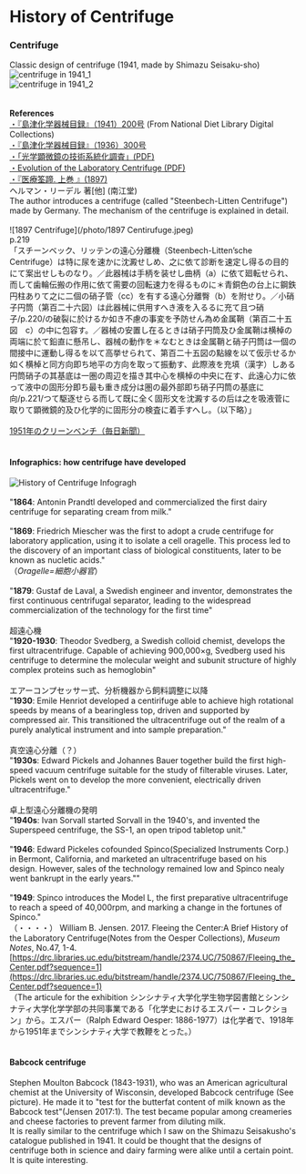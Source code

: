 # History of Centrifuge

### Centrifuge
Classic design of centrifuge (1941, made by Shimazu Seisaku-sho)<br/>
![centrifuge in 1941_1](/photo/1941centrifuge_1.jpg)<br/>
![centrifuge in 1941_2](/photo/1941centrifuge_2.jpg)<br/>
<br/>
<br/>
**References**
<br/>
[・『島津化学器械目録』（1941）200号](https://dl.ndl.go.jp/info:ndljp/pid/1875752) (From National Diet Library Digital Collections)<br/>
[・『島津化学器械目録』（1936）300号](https://dl.ndl.go.jp/info:ndljp/pid/1172650)<br/>
[・「光学顕微鏡の技術系統化調査」(PDF)](https://dl.ndl.go.jp/view/download/digidepo_11546712_po_101.pdf?contentNo=1&alternativeNo=)<br/>
[・Evolution of the Laboratory Centrifuge (PDF)](https://cdn2.hubspot.net/hubfs/547446/LabManager/Downloads/Infographics/Centrifuge/LM_Centrifuge_Infographic-2017-final.pdf?t=1501057410560)<br/>
[・『医療筌蹄. 上巻 』(1897)](https://dl.ndl.go.jp/info:ndljp/pid/833119/20?tocOpened=1)<br/>
ヘルマン・リーデル 著[他] (南江堂)<br/>
The author introduces a centrifuge (called "Steenbech-Litten Centrifuge") made by Germany. The mechanism of the centrifuge is explained in detail. <br/>
<br/>
![1897 Centrifuge](/photo/1897 Centirufuge.jpeg)<br/>
p.219<br/>
「スチーンベック、リッテンの遠心分離機（Steenbech-Litten’sche Centrifuge）は特に尿を速かに沈澱せしめ、之に依て診断を速定し得るの目的にて案出せしものなり。／此器械は手柄を装せし曲柄（a）に依て廻転せられ、而して歯輪伝搬の作用に依て需要の回転速力を得るものに＊青銅色の台上に鋼鉄円柱ありて之に二個の硝子管（cc）を有する遠心分離臀（b）を附せり。／小硝子円筒（第百二十六図）は此器械に供用すへき液を入るるに充て且つ硝子/p.220/の破裂に於けるか如き不慮の事変を予防せん為め金属鞘（第百二十五図　c）の中に包容す。／器械の安置し在るときは硝子円筒及ひ金属鞘は横棹の両端に於て鉛直に懸吊し、器械の動作を＊なむときは金属鞘と硝子円筒は一個の間接中に運動し得るを以て高挙せられて、第百二十五図の點線を以て仮示せるか如く横棹と同方向即ち地平の方向を取って振動す、此際液を充填（漢字）しある円筒硝子の其基底は一圏の周辺を描き其中心を横棹の中央に在す、此遠心力に依って液中の固形分即ち最も重き成分は圏の最外部即ち硝子円筒の基底に向/p.221/つて駆逐せらる而して既に全く固形文を沈澱するの后は之を吸液菅に取りて顕微鏡的及ひ化学的に固形分の検査に着手すへし。（以下略）」<br/>
<br/>
[1951年のクリーンベンチ（毎日新聞）](https://photobank.mainichi.co.jp/kiji_detail.php?id=P20130813dd1dd1phj322000)<br/>
<br/>
#### Infographics: how centrifuge have developed<br/>
![History of Centrifuge Infogragh](/photo/LM_Centrifuge_Infographic.jpg)<br/>
<br/>
"**1864**: Antonin Prandtl developed and commercialized the first dairy centrifuge for separating cream from milk."<br/>
<br/>
"**1869**: Friedrich Miescher was the first to adopt a crude centrifuge for laboratory application, using it to isolate a cell oragelle. This process led to the discovery of an important class of biological constituents, later to be known as nucletic acids."<br/>
（*Oragelle=細胞小器官*）<br/>
<br/>
"**1879**: Gustaf de Laval, a Swedish engineer and inventor, demonstrates the first continuous centrifugal separator, leading to the widespread commercialization of the technology for the first time"<br/>
<br/>
超遠心機<br/>
"**1920-1930**: Theodor Svedberg, a Swedish colloid chemist, develops the first ultracentrifuge. Capable of achieving 900,000×g, Svedberg used his centrifuge to determine the molecular weight and subunit structure of highly complex proteins such as hemoglobin"<br/>
<br/>
エアーコンプセッサー式、分析機器から飼料調整に以降<br/>
"**1930**: Emile Henriot developed a centirifuge able to achieve high rotational speeds by means of a bearingless top, driven and supported by compressed air. This transitioned the ultracentrifuge out of the realm of a purely analytical instrument and into sample preparation."<br/>
<br/>
真空遠心分離（？）<br/>
"**1930s**: Edward Pickels and Johannes Bauer together build the first high-speed vacuum centrifuge suitable for the study of filterable viruses. Later, Pickels went on to develop the more convenient, electrically driven ultracentrifuge."<br/>
<br/>
卓上型遠心分離機の発明<br/>
"**1940s**: Ivan Sorvall started Sorvall in the 1940's, and invented the Superspeed centrifuge, the SS-1, an open tripod tabletop unit."<br/>
<br/>
"**1946**: Edward Pickeles cofounded Spinco(Specialized Instruments Corp.) in Bermont, California, and marketed an ultracentrifuge based on his design. However, sales of the technology remained low and Spinco nealy went bankrupt in the early years.""<br/>
<br/>
"**1949**: Spinco introduces the Model L, the first preparative ultracentrifuge to reach a speed of 40,000rpm, and marking a change in the fortunes of Spinco."<br/>
（・・・・）
William B. Jensen. 2017. Fleeing the Center:A Brief History of the Laboratory Centrifuge(Notes from the Oesper Collections), *Museum Notes*, No.47, 1-4.<br/>
[https://drc.libraries.uc.edu/bitstream/handle/2374.UC/750867/Fleeing_the_Center.pdf?sequence=1](https://drc.libraries.uc.edu/bitstream/handle/2374.UC/750867/Fleeing_the_Center.pdf?sequence=1)<br/>
（The articule for the exhibition シンシナティ大学化学生物学図書館とシンシナティ大学化学学部の共同事業である「化学史におけるエスパー・コレクション」から。エスパー（Ralph Edward Oesper: 1886-1977）は化学者で、1918年から1951年までシンシナティ大学で教鞭をとった。）<br/>
<br/>
#### Babcock centrifuge<br/>
Stephen Moulton Babcock (1843-1931), who was an American agricultural chemist  at the University of Wisconsin, developed Babcock centrifuge (See picture). He made it to "test for the butterfat content of milk known as the Babcock test"(Jensen 2017:1). The test became popular among creameries and cheese factories to prevent farmer from diluting milk.<br/>
It is really similar to the centrifuge which I saw on the Shimazu Seisakusho's catalogue published in 1941. It could be thought that the designs of centrifuge both in science and dairy farming were alike until a certain point. It is quite interesting.<br/>
<br/>
